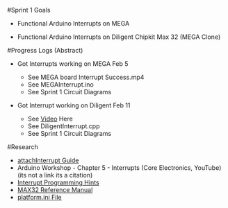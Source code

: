 #Sprint 1 Goals

- Functional Arduino Interrupts on MEGA

- Functional Arduino Interrupts on Diligent Chipkit Max 32 (MEGA Clone)

#Progress Logs (Abstract)

- Got Interrupts working on MEGA Feb 5
    - See MEGA board Interrupt Success.mp4
    - See MEGAInterrupt.ino
    - See Sprint 1 Circuit Diagrams

- Got Interrupt working on Diligent Feb 11
  
  - See [Video](https://youtu.be/Y2QtskAw-Xs) Here
  - See DiligentInterrupt.cpp
  - See Sprint 1 Circuit Diagrams

#Research

- [attachInterrupt Guide](https://www.arduino.cc/reference/en/language/functions/external-interrupts/attachinterrupt/![image](https://github.com/Tnoxn/Tristan_Zhou--2023-2024--Sprint-1-Arduino-Interrupts-Stepper-motors/assets/63614883/35bfefbf-261c-44a6-95df-b34025f9e4fc)
)
- Arduino Workshop - Chapter 5 - Interrupts (Core Electronics, YouTube) (its not a link its a citation)
- [Interrupt Programming Hints](https://chipkit.net/programming-hints)
- [MAX32 Reference Manual](https://digilent.com/reference/microprocessor/max32/reference-manual)
- [platform.ini File](https://docs.platformio.org/en/latest/integration/ide/vscode.html#project-tasks)
